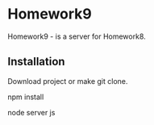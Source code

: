 # Homework9

Homework9 - is a server for Homework8.

## Installation

Download project or make git clone. 

npm install


node server js

